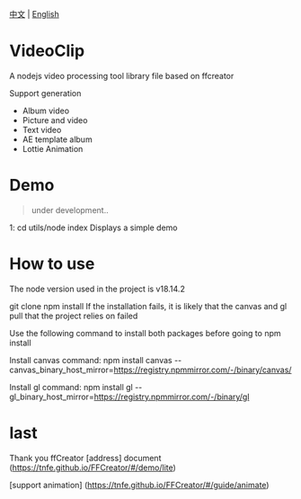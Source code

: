 [中文](./README_zh.MD) | [English](./README.MD)

# VideoClip

A nodejs video processing tool library file based on ffcreator

Support generation
- Album video
- Picture and video
- Text video
- AE template album
- Lottie Animation

# Demo
> under development..

1: cd utils/node index Displays a simple demo


# How to use
The node version used in the project is v18.14.2

git clone
npm install
If the installation fails, it is likely that the canvas and gl pull that the project relies on failed

Use the following command to install both packages before going to npm install

Install canvas command:
npm install canvas --canvas_binary_host_mirror=https://registry.npmmirror.com/-/binary/canvas/

Install gl command:
npm install gl --gl_binary_host_mirror=https://registry.npmmirror.com/-/binary/gl


# last
Thank you ffCreator
[address] document (https://tnfe.github.io/FFCreator/#/demo/lite)

[support animation] (https://tnfe.github.io/FFCreator/#/guide/animate)